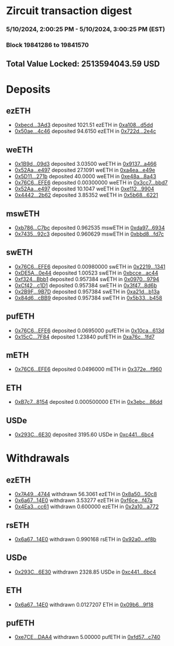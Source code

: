 # Zircuit transaction digest
### 5/10/2024, 2:00:25 PM - 5/10/2024, 3:00:25 PM (EST)
### Block 19841286 to 19841570

## Total Value Locked: 2513594043.59 USD

# Deposits
## ezETH
- [0xbecd...3Ad3](https://etherscan.io/address/0xbecd67861bf48D3760cC8CBc24550381024D3Ad3) deposited 1021.51 ezETH in [0xa108...d5dd](https://etherscan.io/tx/0xbecd67861bf48D3760cC8CBc24550381024D3Ad3)
- [0x50ae...4c46](https://etherscan.io/address/0x50ae71363e8273E79a30784d4300b235cdf34c46) deposited 94.6150 ezETH in [0x722d...2e4c](https://etherscan.io/tx/0x50ae71363e8273E79a30784d4300b235cdf34c46)
## weETH
- [0x1B9d...09d3](https://etherscan.io/address/0x1B9d81e4BE4664FB4021c32c83AC366224C009d3) deposited 3.03500 weETH in [0x9137...a466](https://etherscan.io/tx/0x1B9d81e4BE4664FB4021c32c83AC366224C009d3)
- [0x52Aa...e497](https://etherscan.io/address/0x52Aa899454998Be5b000Ad077a46Bbe360F4e497) deposited 27.1091 weETH in [0xa4ea...e49e](https://etherscan.io/tx/0x52Aa899454998Be5b000Ad077a46Bbe360F4e497)
- [0x5D11...271b](https://etherscan.io/address/0x5D1124FB77c539eC92E3ef853053bBcE1E98271b) deposited 40.0000 weETH in [0xe48a...8a43](https://etherscan.io/tx/0x5D1124FB77c539eC92E3ef853053bBcE1E98271b)
- [0x76C6...EFE6](https://etherscan.io/address/0x76C644460410070F7293C1f83DA81C1389A6EFE6) deposited 0.00300000 weETH in [0x3cc7...bbd7](https://etherscan.io/tx/0x76C644460410070F7293C1f83DA81C1389A6EFE6)
- [0x52Aa...e497](https://etherscan.io/address/0x52Aa899454998Be5b000Ad077a46Bbe360F4e497) deposited 10.1047 weETH in [0xe112...9904](https://etherscan.io/tx/0x52Aa899454998Be5b000Ad077a46Bbe360F4e497)
- [0x4442...2b62](https://etherscan.io/address/0x444244Ff37B7Fee2108C85Ac200eFB870D392b62) deposited 3.85352 weETH in [0x5b68...6221](https://etherscan.io/tx/0x444244Ff37B7Fee2108C85Ac200eFB870D392b62)
## mswETH
- [0xb786...C7bc](https://etherscan.io/address/0xb7865360CF8Ea758214D69fEE03C713a59c3C7bc) deposited 0.962535 mswETH in [0xda97...6934](https://etherscan.io/tx/0xb7865360CF8Ea758214D69fEE03C713a59c3C7bc)
- [0x7435...92c3](https://etherscan.io/address/0x74352BF339AF677E0D1291528C7543aB5A0892c3) deposited 0.960629 mswETH in [0xbbd8...fd7c](https://etherscan.io/tx/0x74352BF339AF677E0D1291528C7543aB5A0892c3)
## swETH
- [0x76C6...EFE6](https://etherscan.io/address/0x76C644460410070F7293C1f83DA81C1389A6EFE6) deposited 0.00980000 swETH in [0x2219...1341](https://etherscan.io/tx/0x76C644460410070F7293C1f83DA81C1389A6EFE6)
- [0xDE5A...0e44](https://etherscan.io/address/0xDE5A83FDcD07800E5F165486C34edb1525D40e44) deposited 1.00523 swETH in [0xbcce...ac44](https://etherscan.io/tx/0xDE5A83FDcD07800E5F165486C34edb1525D40e44)
- [0xf324...Bbb1](https://etherscan.io/address/0xf324a7a77f3Fb38ab0E96D7E36286788A26EBbb1) deposited 0.957384 swETH in [0x0970...9794](https://etherscan.io/tx/0xf324a7a77f3Fb38ab0E96D7E36286788A26EBbb1)
- [0xCf42...c1D1](https://etherscan.io/address/0xCf4228A8c37C277c91930260adc3799409C7c1D1) deposited 0.957384 swETH in [0x3f47...8d6b](https://etherscan.io/tx/0xCf4228A8c37C277c91930260adc3799409C7c1D1)
- [0x2B9F...9B7D](https://etherscan.io/address/0x2B9F043c010b3241BA047A8c9047a49B5D429B7D) deposited 0.957384 swETH in [0xa21d...b13a](https://etherscan.io/tx/0x2B9F043c010b3241BA047A8c9047a49B5D429B7D)
- [0x84d6...cBB9](https://etherscan.io/address/0x84d62d66Bae8fE718426807e613982934878cBB9) deposited 0.957384 swETH in [0x5b33...b458](https://etherscan.io/tx/0x84d62d66Bae8fE718426807e613982934878cBB9)
## pufETH
- [0x76C6...EFE6](https://etherscan.io/address/0x76C644460410070F7293C1f83DA81C1389A6EFE6) deposited 0.0695000 pufETH in [0x10ca...613d](https://etherscan.io/tx/0x76C644460410070F7293C1f83DA81C1389A6EFE6)
- [0x15cC...7F84](https://etherscan.io/address/0x15cC6926a4BEA1eB176a738F7a8C63E65B437F84) deposited 1.23840 pufETH in [0xa76c...1fd7](https://etherscan.io/tx/0x15cC6926a4BEA1eB176a738F7a8C63E65B437F84)
## mETH
- [0x76C6...EFE6](https://etherscan.io/address/0x76C644460410070F7293C1f83DA81C1389A6EFE6) deposited 0.0496000 mETH in [0x372e...f960](https://etherscan.io/tx/0x76C644460410070F7293C1f83DA81C1389A6EFE6)
## ETH
- [0xB7c7...8154](https://etherscan.io/address/0xB7c7B4EF978dcf8973af27fC958B835c1E248154) deposited 0.000500000 ETH in [0x3ebc...86dd](https://etherscan.io/tx/0xB7c7B4EF978dcf8973af27fC958B835c1E248154)
## USDe
- [0x293C...6E30](https://etherscan.io/address/0x293C6937D8D82e05B01335F7B33FBA0c8e256E30) deposited 3195.60 USDe in [0xc441...6bc4](https://etherscan.io/tx/0x293C6937D8D82e05B01335F7B33FBA0c8e256E30)
# Withdrawals
## ezETH
- [0x7A49...4744](https://etherscan.io/address/0x7A493Be5c2ce014cD049Bf178a1ac0Db1B434744) withdrawn 56.3061 ezETH in [0x8a50...50c8](https://etherscan.io/tx/0x7A493Be5c2ce014cD049Bf178a1ac0Db1B434744)
- [0x6a67...14E0](https://etherscan.io/address/0x6a67E32199d8530026F130E07a95f3b6690314E0) withdrawn 3.53277 ezETH in [0xf6ce...f47a](https://etherscan.io/tx/0x6a67E32199d8530026F130E07a95f3b6690314E0)
- [0x4Ea3...cc61](https://etherscan.io/address/0x4Ea3De60285376C1B2f446ae664654D0b74Dcc61) withdrawn 0.600000 ezETH in [0x2a10...a772](https://etherscan.io/tx/0x4Ea3De60285376C1B2f446ae664654D0b74Dcc61)
## rsETH
- [0x6a67...14E0](https://etherscan.io/address/0x6a67E32199d8530026F130E07a95f3b6690314E0) withdrawn 0.990168 rsETH in [0x92a0...ef8b](https://etherscan.io/tx/0x6a67E32199d8530026F130E07a95f3b6690314E0)
## USDe
- [0x293C...6E30](https://etherscan.io/address/0x293C6937D8D82e05B01335F7B33FBA0c8e256E30) withdrawn 2328.85 USDe in [0xc441...6bc4](https://etherscan.io/tx/0x293C6937D8D82e05B01335F7B33FBA0c8e256E30)
## ETH
- [0x6a67...14E0](https://etherscan.io/address/0x6a67E32199d8530026F130E07a95f3b6690314E0) withdrawn 0.0127207 ETH in [0x09b6...9f18](https://etherscan.io/tx/0x6a67E32199d8530026F130E07a95f3b6690314E0)
## pufETH
- [0xe7CE...DAA4](https://etherscan.io/address/0xe7CE876949061A32eA259Cd41988fd0fC415DAA4) withdrawn 5.00000 pufETH in [0xfd57...c740](https://etherscan.io/tx/0xe7CE876949061A32eA259Cd41988fd0fC415DAA4)
